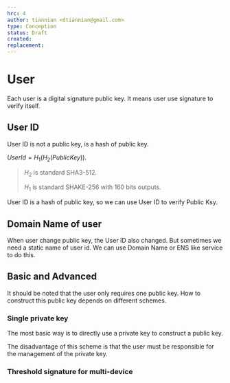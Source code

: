 ```yaml
---
hrc: 4
author: tiannian <dtiannian@gmail.com>
type: Conception
status: Draft
created: 
replacement:
---
```


# User

Each user is a digital signature public key. It means user use signature to verify itself.

## User ID

User ID is not a public key, is a hash of public key.

$UserId=H_1(H_2(PublicKey))$.

> $H_2$ is standard SHA3-512.
>
> $H_1$ is standard SHAKE-256 with 160 bits outputs.

User ID is a hash of public key, so we can use User ID to verify Public Ksy.

## Domain Name of user

When user change public key, the User ID also changed. But sometimes we need
a static name of user id. We can use Domain Name or ENS like service to do this.

## Basic and Advanced

It should be noted that the user only requires one public key. How to construct this public key depends on different schemes.

### Single private key

The most basic way is to directly use a private key to construct a public key.

The disadvantage of this scheme is that the user must be responsible for the management of the private key.

### Threshold signature for multi-device





